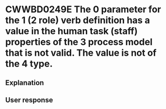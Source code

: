 # CWWBD0249E The 0 parameter for the 1 (2 role) verb definition has a value in the human task (staff) properties of the 3 process model that is not valid. The value is not of the 4 type.

## Explanation

## User response